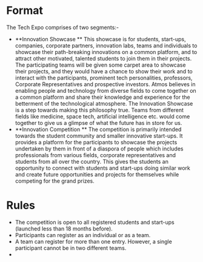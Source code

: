 <!-- TITLE: Tech Expo -->
<!-- SUBTITLE: We build because we can -->

# Format
The Tech Expo comprises of two segments:-
- **Innovation Showcase **
This showcase is for students, start-ups, companies, corporate partners, innovation labs, teams and individuals to showcase their path-breaking innovations on a common platform, and to attract other motivated, talented students to join them in their projects. The participating teams will be given some carpet area to showcase their projects, and they would have a chance to show their work and to interact with the participants, prominent tech personalities, professors, Corporate Representatives and prospective investors.
Atmos believes in enabling people and technology from diverse fields to come together on a common platform and share their knowledge and experience for the betterment of the technological atmosphere. The Innovation Showcase is a step towards making this philosophy true. Teams from different fields like medicine, space tech, artificial intelligence etc. would come together to give us a glimpse of what the future has in store for us.
- **Innovation Competition **
The competition is primarily intended towards the student community and smaller innovative start-ups. It provides a platform for the participants to showcase the projects undertaken by them in front of a diaspora of people which includes professionals from various fields, corporate representatives and students from all over the country. This gives the students an opportunity to connect with students and start-ups doing similar work and create future opportunities and projects for themselves while competing for the grand prizes.

# Rules
- The competition is open to all registered students and start-ups (launched less than 18 months before).
- Participants can register as an individual or as a team.
- A team can register for more than one entry. However, a single participant cannot be in two different teams.
- 